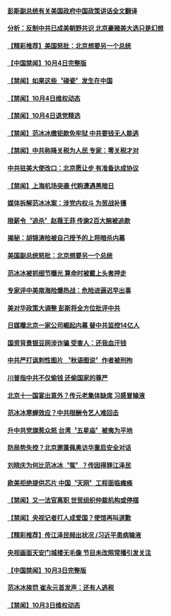 #### [彭斯副总统有关美国政府中国政策讲话全文翻译](../pages/news204/a1394144.md) 

#### [分析：反制中共已成美朝野共识 北京豪赌美大选只是幻想](../pages/news204/a1394071.md) 

#### [【精彩推荐】美国怒批：北京想要另一个总统](../pages/news204/a1393623.md) 

#### [【中国禁闻】10月4日完整版](../pages/news204/a1394130.md) 

#### [【禁闻】如果这些〝碰瓷〞发生在中国](../pages/news204/a1394122.md) 

#### [【禁闻】10月4日维权动态](../pages/news204/a1394121.md) 

#### [【禁闻】10月4日退党精选](../pages/news204/a1394120.md) 

#### [【禁闻】范冰冰缴钜款免牢狱 中共要钱无人能逃](../pages/news204/a1394091.md) 

#### [【禁闻】中共称降关税为人民 专家：零关税才对](../pages/news204/a1394107.md) 

#### [中共驻美大使改口：北京愿让步 有准备达成协议](../pages/news204/a1394058.md) 

#### [【禁闻】上海机场突袭 代购遭遇黑暗日](../pages/news204/a1394092.md) 

#### [媒体拆解范冰冰案：涉党内权斗 为贸战补镬](../pages/news204/a1394087.md) 

#### [限薪令〝追杀〞赵薇王菲 传逾2百大腕被追款](../pages/news204/a1394067.md) 

#### [揭秘：胡锦涛险被自己授予的上将暗杀内幕](../pages/news204/a1393608.md) 

#### [美国副总统怒批：北京想要另一个总统](../pages/news204/a1394027.md) 

#### [范冰冰被抓细节曝光 算命时被戴上头套押走](../pages/news204/a1393988.md) 

#### [专家评中美南海险爆热战：危险进逼迟早出事](../pages/news204/a1393991.md) 

#### [美对华政策大调整 彭斯将全方位批评中共](../pages/news204/a1394052.md) 

#### [日媒曝北京一家公司崛起内幕 替中共监控14亿人](../pages/news204/a1394045.md) 

#### [国资背景银豆网涉诈骗 受害人：还我血汗钱](../pages/news204/a1394051.md) 

#### [中共严打讽刺性图片 〝秋语图说〞作者被刑拘](../pages/news204/a1394048.md) 

#### [川普指中共不仅偷钱 还偷国家的尊严](../pages/news204/a1394039.md) 

#### [北京十一国宴出意外？传元老集体缺席 习感冒输液](../pages/news204/a1393876.md) 

#### [范冰冰寒蝉效应？中共限酬令艺人难回击](../pages/news204/a1394038.md) 

#### [升中共党旗惹众怒  台湾〝五星庙〞被夷为平地](../pages/news204/a1394021.md) 

#### [防局势失控？北京邀蓬佩奥访华重启安全对话](../pages/news204/a1394018.md) 

#### [刘晓庆为何比范冰冰〝冤〞？传因得罪江泽民](../pages/news204/a1394017.md) 

#### [欧美拒绝提供芯片  中国〝天网〞工程面临瘫痪](../pages/news204/a1393856.md) 

#### [【禁闻】又一法官离职 世贸组织仲裁机构或停摆](../pages/news204/a1393959.md) 

#### [【禁闻】央视记者打人成爱国？使馆再叫道歉](../pages/news204/a1393975.md) 

#### [【精彩推荐】传江泽民频出状况 /习近平患病输液](../pages/news204/a1393624.md) 

#### [央视画面天安门城楼无毛像   节目未改照常播引发关注](../pages/news204/a1393945.md) 

#### [【中国禁闻】10月3日完整版](../pages/news204/a1393984.md) 

#### [范冰冰挨罚 崔永元首发声：还有人逃税](../pages/news204/a1393950.md) 

#### [【禁闻】10月3日维权动态](../pages/news204/a1393982.md) 

